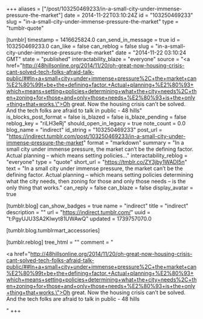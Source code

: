 +++
aliases = ["/post/103250469233/in-a-small-city-under-immense-pressure-the-market"]
date = 2014-11-22T03:10:24Z
id = "103250469233"
slug = "in-a-small-city-under-immense-pressure-the-market"
type = "tumblr-quote"

[tumblr]
timestamp = 1416625824.0
can_send_in_message = true
id = 103250469233.0
can_like = false
can_reblog = false
slug = "in-a-small-city-under-immense-pressure-the-market"
date = "2014-11-22 03:10:24 GMT"
state = "published"
interactability_blaze = "everyone"
source = "<a href=\"http://48hillsonline.org/2014/11/20/oh-great-now-housing-crisis-cant-solved-tech-folks-afraid-talk-public/##In+a+small+city+under+immense+pressure%2C+the+market+can%E2%80%99t+be+the+defining+factor.+Actual+planning+%E2%80%93+which+means+setting+policies+determining+what+the+city+needs%2C+then+zoning+for+those+and+only+those+needs+%E2%80%93+is+the+only+thing+that+works.\">Oh great. Now the housing crisis can&rsquo;t be solved. And the tech folks are afraid to talk in public - 48 hills</a>"
is_blocks_post_format = false
is_blazed = false
is_blaze_pending = false
reblog_key = "riLH3eRj"
should_open_in_legacy = true
note_count = 0.0
blog_name = "indirect"
id_string = "103250469233"
post_url = "https://indirect.tumblr.com/post/103250469233/in-a-small-city-under-immense-pressure-the-market"
format = "markdown"
summary = "In a small city under immense pressure, the market can’t be the defining factor. Actual planning – which means setting policies..."
interactability_reblog = "everyone"
type = "quote"
short_url = "https://tmblr.co/ZY3jby1WADI5n"
text = "In a small city under immense pressure, the market can’t be the defining factor. Actual planning – which means setting policies determining what the city needs, then zoning for those and only those needs – is the only thing that works."
can_reply = false
can_blaze = false
display_avatar = true

[tumblr.blog]
can_show_badges = true
name = "indirect"
title = "indirect"
description = ""
url = "https://indirect.tumblr.com/"
uuid = "t:PgyUJU3SA2Klwyt81UWAwQ"
updated = 1739757070.0

[tumblr.blog.tumblrmart_accessories]

[tumblr.reblog]
tree_html = ""
comment = "<p><a href=\"http://48hillsonline.org/2014/11/20/oh-great-now-housing-crisis-cant-solved-tech-folks-afraid-talk-public/##In+a+small+city+under+immense+pressure%2C+the+market+can%E2%80%99t+be+the+defining+factor.+Actual+planning+%E2%80%93+which+means+setting+policies+determining+what+the+city+needs%2C+then+zoning+for+those+and+only+those+needs+%E2%80%93+is+the+only+thing+that+works.\">Oh great. Now the housing crisis can’t be solved. And the tech folks are afraid to talk in public - 48 hills</a></p>"
+++
